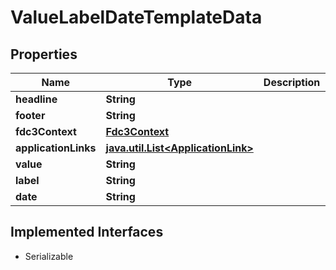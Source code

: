 

# ValueLabelDateTemplateData


## Properties

Name | Type | Description | Notes
------------ | ------------- | ------------- | -------------
**headline** | **String** |  | 
**footer** | **String** |  |  [optional]
**fdc3Context** | [**Fdc3Context**](Fdc3Context.md) |  |  [optional]
**applicationLinks** | [**java.util.List&lt;ApplicationLink&gt;**](ApplicationLink.md) |  |  [optional]
**value** | **String** |  |  [optional]
**label** | **String** |  |  [optional]
**date** | **String** |  |  [optional]


## Implemented Interfaces

* Serializable


